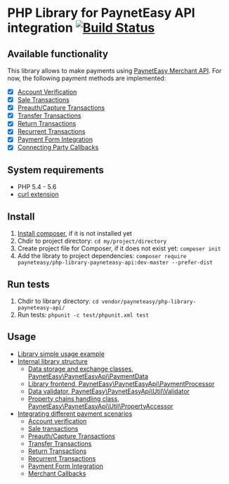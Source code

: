 # PHP Library for PaynetEasy API integration [![Build Status](https://travis-ci.org/payneteasy/php-library-payneteasy-api.png?branch=master)](https://travis-ci.org/payneteasy/php-library-paynet)
## Available functionality

This library allows to make payments using [PaynetEasy Merchant API](http://doc.payneteasy.com/). For now, the following payment methods are implemented:
- [x] [Account Verification](https://doc.payneteasy.eu/integration/api_use_cases/server_to_server_account_verification.html)
- [x] [Sale Transactions](https://doc.payneteasy.eu/integration/api_use_cases/server_to_server_sale.html)
- [x] [Preauth/Capture Transactions](https://doc.payneteasy.eu/integration/api_use_cases/server_to_server_preauth_capture_and_cancel.html)
- [x] [Transfer Transactions](https://doc.payneteasy.eu/integration/api_use_cases/server_to_server_transfer.html)
- [x] [Return Transactions](https://doc.payneteasy.eu/integration/api_use_cases/return_transaction.html)
- [x] [Recurrent Transactions](https://doc.payneteasy.eu/integration/api_use_cases/recurring_sale.html)
- [x] [Payment Form Integration](https://doc.payneteasy.eu/integration/api_use_cases/sale_form.html)
- [x] [Connecting Party Callbacks](https://doc.payneteasy.eu/integration/API_commands/merchant_callback_parameters.html)

## System requirements

* PHP 5.4 - 5.6
* [curl extension](http://php.net/manual/en/book.curl.php)

## Install

1. [Install composer](http://getcomposer.org/doc/00-intro.md), if it is not installed yet
2. Chdir to project directory: `cd my/project/directory`
3. Create project file for Composer, if it does not exist yet: `composer init`
4. Add the libraty to project dependencies: `composer require payneteasy/php-library-payneteasy-api:dev-master --prefer-dist`

## Run tests

1. Chdir to library directory: `cd vendor/payneteasy/php-library-payneteasy-api/`
2. Run tests: `phpunit -c test/phpunit.xml test`

## Usage

* [Library simple usage example](00-basic-tutorial.md)
* [Internal library structure](01-library-internals.md)
    * [Data storage and exchange classes, PaynetEasy\PaynetEasyApi\PaymentData](library-internals/00-payment-data.md)
    * [Library frontend, PaynetEasy\PaynetEasyApi\PaymentProcessor](library-internals/01-payment-processor.md)
    * [Data validator, PaynetEasy\PaynetEasyApi\Util\Validator](library-internals/02-validator.md)
    * [Property chains handling class, PaynetEasy\PaynetEasyApi\Util\PropertyAccessor](library-internals/03-property-accessor.md)
* [Integrating different payment scenarios](02-payment-scenarios.md)
    * [Account verification](payment-scenarios/07-account-verification.md)
    * [Sale transactions](payment-scenarios/00-sale-transactions.md)
    * [Preauth/Capture Transactions](payment-scenarios/01-preauth-capture-transactions.md)
    * [Transfer Transactions](payment-scenarios/02-transfer-transactions.md)
    * [Return Transactions](payment-scenarios/03-return-transactions.md)
    * [Recurrent Transactions](payment-scenarios/04-recurrent-transactions.md)
    * [Payment Form Integration](payment-scenarios/05-payment-form-integration.md)
    * [Merchant Callbacks](payment-scenarios/06-merchant-callbacks.md)
